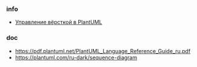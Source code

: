 ### info
- [Управление вёрсткой в PlantUML](https://habr.com/ru/articles/865140/)

### doc
- https://pdf.plantuml.net/PlantUML_Language_Reference_Guide_ru.pdf
- https://plantuml.com/ru-dark/sequence-diagram
